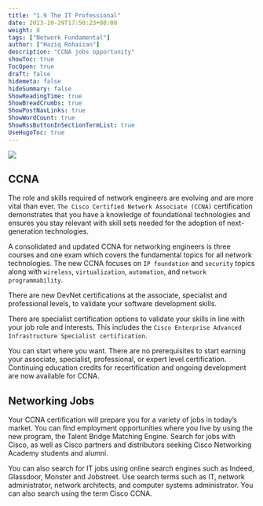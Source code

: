 ```yaml
---
title: "1.9 The IT Professional"
date: 2023-10-29T17:50:23+08:00
weight: 8
tags: ["Network Fundamental"]
author: ["Haziq Rohaizan"]
description: "CCNA jobs opportunity"
showToc: true
TocOpen: true
draft: false
hidemeta: false
hideSummary: false
ShowReadingTime: true
ShowBreadCrumbs: true
ShowPostNavLinks: true
ShowWordCount: true
ShowRssButtonInSectionTermList: true
UseHugoToc: true
---
```


![](/img/net-funda/cisco_logo_2016.png)

## CCNA

The role and skills required of network engineers are evolving and are more vital than ever. `The Cisco Certified Network Associate (CCNA)` certification demonstrates that you have a knowledge of foundational technologies and ensures you stay relevant with skill sets needed for the adoption of next-generation technologies.

A consolidated and updated CCNA for networking engineers is three courses and one exam which covers the fundamental topics for all network technologies. The new CCNA focuses on `IP foundation` and `security` topics along with `wireless`, `virtualization`, `automation`, and `network programmability`.

There are new DevNet certifications at the associate, specialist and professional levels, to validate your software development skills.

There are specialist certification options to validate your skills in line with your job role and interests. This includes the `Cisco Enterprise Advanced Infrastructure Specialist certification`.

You can start where you want. There are no prerequisites to start earning your associate, specialist, professional, or expert level certification. Continuing education credits for recertification and ongoing development are now available for CCNA.

## Networking Jobs

Your CCNA certification will prepare you for a variety of jobs in today’s market. You can find employment opportunities where you live by using the new program, the Talent Bridge Matching Engine. Search for jobs with Cisco, as well as Cisco partners and distributors seeking Cisco Networking Academy students and alumni.

You can also search for IT jobs using online search engines such as Indeed, Glassdoor, Monster and Jobstreet. Use search terms such as IT, network administrator, network architects, and computer systems administrator. You can also search using the term Cisco CCNA.
